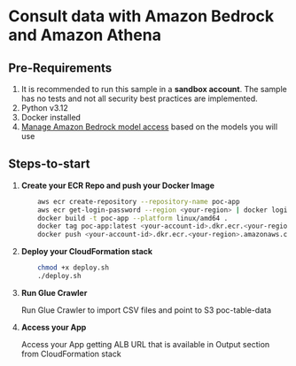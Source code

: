 
# Consult data with Amazon Bedrock and Amazon Athena

## Pre-Requirements

1. It is recommended to run this sample in a **sandbox account**. The sample has no tests and not all security best practices are implemented.
2. Python v3.12
3. Docker installed
4. [Manage Amazon Bedrock model access](https://docs.aws.amazon.com/bedrock/latest/userguide/model-access.html) based on the models you will use


## Steps-to-start

1. **Create your ECR Repo and push your Docker Image**

    ```bash
        aws ecr create-repository --repository-name poc-app
        aws ecr get-login-password --region <your-region> | docker login --username AWS --password-stdin <your-account-id>.dkr.ecr.<your-region>.amazonaws.com
        docker build -t poc-app --platform linux/amd64 .
        docker tag poc-app:latest <your-account-id>.dkr.ecr.<your-region>.amazonaws.com/poc-app:latest
        docker push <your-account-id>.dkr.ecr.<your-region>.amazonaws.com/poc-app:latest
    ```

2. **Deploy your CloudFormation stack**

    ```bash
        chmod +x deploy.sh
        ./deploy.sh
    ```

3. **Run Glue Crawler**

    Run Glue Crawler to import CSV files and point to S3 poc-table-data

4. **Access your App**
    
    Access your App getting ALB URL that is available in Output section from CloudFormation stack

